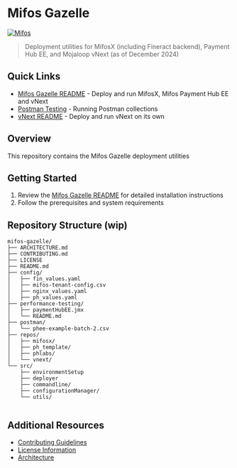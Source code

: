 # Mifos Gazelle 
[![Mifos](https://img.shields.io/badge/Mifos-Gazelle-blue)](https://github.com/openMF/mifos-gazelle)
> Deployment utilities for MifosX (including Fineract backend), Payment Hub EE, and Mojaloop vNext (as of December 2024)

## Quick Links
- [Mifos Gazelle README](docs/MIFOS-GAZELLE-README.md) - Deploy and run MifosX, Mifos Payment Hub EE and vNext 
- [Postman Testing](docs/POSTMAN.md) - Running Postman collections 
- [vNext README](docs/VNEXT-README.md) - Deploy and run vNext on its own



## Overview
This repository contains the Mifos Gazelle deployment utilities

## Getting Started
1. Review the [Mifos Gazelle README](docs/MIFOS-GAZELLE-README.md) for detailed installation instructions
2. Follow the prerequisites and system requirements


## Repository Structure  (wip) 
```
mifos-gazelle/
├── ARCHITECTURE.md
├── CONTRIBUTING.md
├── LICENSE
├── README.md
├── config/
│   ├── fin_values.yaml
│   ├── mifos-tenant-config.csv
│   ├── nginx_values.yaml
│   ├── ph_values.yaml
├── performance-testing/
│   ├── paymentHubEE.jmx
│   └── README.md
├── postman/
│   └── phee-example-batch-2.csv  
├── repos/
│   ├── mifosx/
│   ├── ph_template/
│   ├── phlabs/
│   └── vnext/
└── src/
    ├── environmentSetup
    ├── deployer 
    ├── commandline/
    ├── configurationManager/
    └── utils/


```

## Additional Resources
- [Contributing Guidelines](CONTRIBUTING.md)
- [License Information](LICENSE.md)
- [Architecture](ARCHITECTURE.md)



